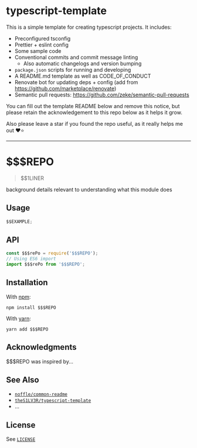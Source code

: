# typescript-template

This is a simple template for creating typescript projects. It includes:

- Preconfigured tsconfig
- Prettier + eslint config
- Some sample code
- Conventional commits and commit message linting
  - Also automatic changelogs and version bumping
- `package.json` scripts for running and developing
- A README.md template as well as CODE_OF_CONDUCT
- Renovate bot for updating deps + config (add from <https://github.com/marketplace/renovate>)
- Semantic pull requests: <https://github.com/zeke/semantic-pull-requests>

You can fill out the template README below and remove this notice,
but please retain the acknowledgement to this repo below as it helps it grow.

Also please leave a star if you found the repo useful, as it really helps me out ❤⭐

---

<!-- ! Replace $$$REPO with repository name -->

# $$$REPO

> $$1LINER

background details relevant to understanding what this module does

## Usage

```javascript
$$EXAMPLE;
```

## API

```js
const $$$rePo = require('$$$REPO');
// Using ES6 import
import $$$rePo from '$$$REPO';
```

## Installation

With [npm](https://npmjs.org/):

```shell
npm install $$$REPO
```

With [yarn](https://yarnpkg.com/en/):

```shell
yarn add $$$REPO
```

## Acknowledgments

$$$REPO was inspired by...

## See Also

- [`noffle/common-readme`](https://github.com/noffle/common-readme)
- [`theS1LV3R/typescript-template`](https://github.com/theS1LV3R/typescript-template)
- ...

## License

See [`LICENSE`](./LICENSE)

